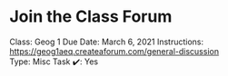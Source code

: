# Join the Class Forum

Class: Geog 1
Due Date: March 6, 2021
Instructions: https://geog1aeq.createaforum.com/general-discussion  
Type: Misc Task
✔️: Yes